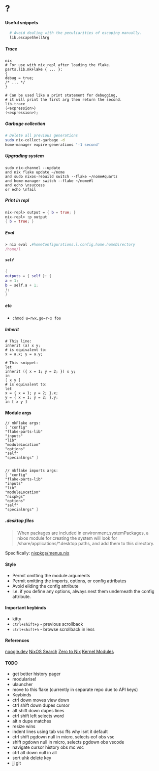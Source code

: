 # ?

#### Useful snippets

```nix
  # Avoid dealing with the peculiarities of escaping manually.
  lib.escapeShellArg
  ```

  ##### Trace

  ```
  nix
  # For use with nix repl after loading the flake.
  parts.lib.mkFlake { ... }:
{
  debug = true;
  /* ... */
}

  # Can be used like a print statement for debugging,
  # it will print the first arg then return the second.
  lib.trace
  (<expression>)
  (<expression>);
```

##### Garbage collection

```bash
# Delete all previous generations
sudo nix-collect-garbage -d
home-manager expire-generations '-1 second'
```

##### Upgrading system

```fish
sudo nix-channel --update
and nix flake update ~/nome
and sudo nixos-rebuild switch --flake ~/nome#quartz
and home-manager switch --flake ~/nome#l
and echo \nsuccess
or echo \nfail
```

##### Print in repl

```nix
nix-repl> output = { b = true; }
nix-repl> :p output
{ b = true; }
```

##### Eval

```nix
> nix eval .#homeConfigurations.l.config.home.homeDirectory
/home/l
```

##### `self`

```nix
{
outputs = { self }: {
a = 1;
b = self.a + 1;
};
}

```

##### etc

- `chmod u=rwx,go=r-x foo`

##### Inherit

```
# This line:
inherit (a) x y;
# is equivalent to:
x = a.x; y = a.y;
```

```
# This snippet:
let
inherit ({ x = 1; y = 2; }) x y;
in
[ x y ]
# is equivalent to:
let
x = { x = 1; y = 2; }.x;
y = { x = 1; y = 2; }.y;
in [ x y ]
```

#### Module args

```
// mkFlake args:
[ "config"
"flake-parts-lib"
"inputs"
"lib"
"moduleLocation"
"options"
"self"
"specialArgs" ]


// mkflake imports args:
[ "config"
"flake-parts-lib"
"inputs"
"lib"
"moduleLocation"
"nixpkgs"
"options"
"self"
"specialArgs" ]
```

##### .desktop files

> When packages are included in environment.systemPackages, a nixos module for creating the system will look for <pkg>/share/applications/*.desktop paths, and add them to this directory.

Specifically: [nixpkgs/menus.nix](https://github.com/NixOS/nixpkgs/blob/7b2f9d4732d36d305d515f20c5caf7fe1961df80/nixos/modules/config/xdg/menus.nix)

#### Style

- Permit omitting the module arguments
- Permit omitting the imports, options, or config attributes
- Avoid eliding the config attribute
- I.e. if you define any options, always nest them underneath the config attribute.

#### Important keybinds

- kitty
- `ctrl+shift+p` - previous scrollback
- `ctrl+shift+h` - browse scrollback in less

#### References

[noogle.dev](https://noogle.dev)
[NixOS Search](https://search.nixos.org/packages?channel=unstable)
[Zero to Nix](https://zero-to-nix.com)
[Kernel Modules](https://web.archive.org/web/20240129074852/https://gist.github.com/CMCDragonkai/810f78ee29c8fce916d072875f7e1751)

#### TODO

- get better history pager
- modularise!
- ulauncher
- move to this flake (currently in separate repo due to API keys)
- Keybinds
- ctrl down moves view down
- ctrl shift down dupes cursor
- alt shift down dupes lines
- ctrl shift left selects word
- alt n dupe matches
- resize wins
- indent lines using tab vsc ffs why isnt it default
- ctrl shift pgdown null in micro, selects eof obs vsc
- shift pgdown null in micro, selects pgdown obs vscode
- navigate cursor history obs mc vsc
- ctrl alt down null in all
- sort uhk delete key
- jj git
